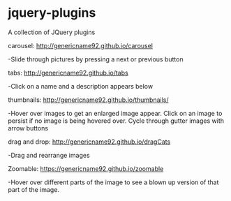 # jquery-plugins
A collection of JQuery plugins

carousel: http://genericname92.github.io/carousel

  -Slide through pictures by pressing a next or previous button

tabs: http://genericname92.github.io/tabs

  -Click on a name and a description appears below
  
thumbnails: http://genericname92.github.io/thumbnails/

  -Hover over images to get an enlarged image appear. Click on an image to persist if no image is being hovered over. Cycle through gutter images with arrow buttons
  
drag and drop: http://genericname92.github.io/dragCats

  -Drag and rearrange images

Zoomable: https://genericname92.github.io/zoomable

  -Hover over different parts of the image to see a blown up version of that part of the image.
